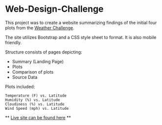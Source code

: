 # Web-Design-Challenge

This project was to create a website summarizing findings of the initial four plots from the [Weather Challenge](https://github.com/ashleighdevito/python-api-challenge).

The site utilizes Bootstrap and a CSS style sheet to format.  It is also mobile friendly.

Structure consists of pages depicting:

  * Summary (Landing Page)
  * Plots
  * Comparison of plots
  * Source Data
    
Plots included:

    Temperature (F) vs. Latitude
    Humidity (%) vs. Latitude
    Cloudiness (%) vs. Latitude
    Wind Speed (mph) vs. Latitude

** [Live site can be found here](https://ashleighdevito.github.io/Web-Design-Challenge/) **
